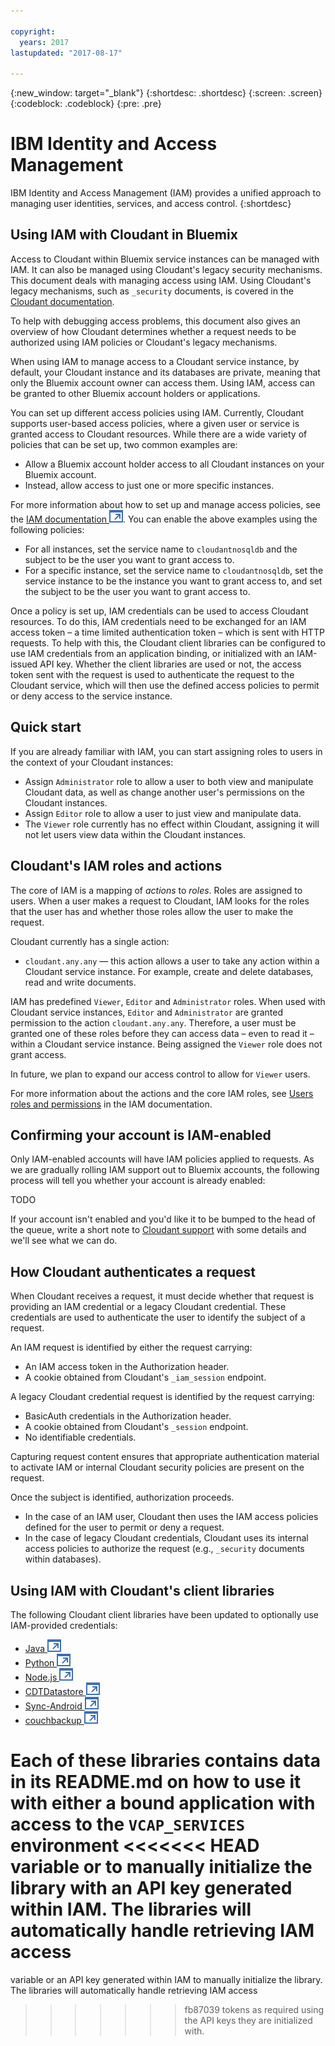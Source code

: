 ```yaml
---

copyright:
  years: 2017
lastupdated: "2017-08-17"

---
```


{:new_window: target="_blank"}
{:shortdesc: .shortdesc}
{:screen: .screen}
{:codeblock: .codeblock}
{:pre: .pre}

<!-- Acrolinx: 2017-MM-DD -->

# IBM Identity and Access Management

IBM Identity and Access Management (IAM) provides a unified approach to managing
user identities,
services,
and access control.
{:shortdesc}


## Using IAM with Cloudant in Bluemix

Access to Cloudant within Bluemix service instances can be managed with IAM. It can also be managed using Cloudant's legacy security mechanisms. 
This document deals with managing access using IAM. Using Cloudant's legacy mechanisms, such as `_security` documents, is covered in the
[Cloudant documentation](../api/authorization.html).

To help with debugging access problems, this document also gives an overview of how Cloudant determines whether a request needs to be authorized 
using IAM policies or Cloudant's legacy mechanisms.

When using IAM to manage access to a Cloudant service instance, by default, your Cloudant instance and its databases are private, 
meaning that only the Bluemix account owner can access them. Using IAM, access can be granted to other Bluemix account holders or 
applications.

You can set up different access policies using IAM. Currently, Cloudant supports user-based access policies, where a given user or
service is granted access to Cloudant resources. While there are a wide variety of policies that can be set up, two common 
examples are:

- Allow a Bluemix account holder access to all Cloudant instances on your Bluemix account.
- Instead, allow access to just one or more specific instances.

For more information about how to set up and manage access policies, see the 
[IAM documentation ![External link icon](../images/launch-glyph.svg "External link icon")](https://console.bluemix.net/docs/iam/iamusermanage.html#iamusermanage). 
You can enable the above examples using the following policies:

- For all instances, set the service name to `cloudantnosqldb` and the subject to be the user you want to grant access to.
- For a specific instance, set the service name to `cloudantnosqldb`, set the service instance to be the instance you want to 
grant access to, and set the subject to be the user you want to grant access to.

Once a policy is set up, IAM credentials can be used to access Cloudant resources. To do this, IAM credentials need to be exchanged 
for an IAM access token – a time limited authentication 
token – which is sent with HTTP requests. To help with this, the Cloudant client libraries can be configured to use IAM credentials from 
an application binding, or initialized with an IAM-issued API key. Whether the client 
libraries are used or not, the access token sent with the request is used to authenticate the request to the Cloudant service, which 
will then use the defined access policies to permit or deny access to the service instance.

## Quick start  

If you are already familiar with IAM, you can start assigning roles to users in the context of your Cloudant instances:

- Assign `Administrator` role to allow a user to both view and manipulate Cloudant data, as well as change another user's permissions on the Cloudant instances.
- Assign `Editor` role to allow a user to just view and manipulate data.
- The `Viewer` role currently has no effect within Cloudant, assigning it will not let users view data within the Cloudant instances.

## Cloudant's IAM roles and actions

The core of IAM is a mapping of *actions* to *roles*. Roles are assigned to users. When a user makes a request to Cloudant, IAM looks 
for the roles that the user has and whether those roles allow the user to make the request.

Cloudant currently has a single action:

- `cloudant.any.any` — this action allows a user to take any action within a Cloudant service instance. For example, create and delete databases, read and write documents.

IAM has predefined `Viewer`, `Editor` and `Administrator` roles. When used with Cloudant service instances, `Editor` and `Administrator`
are granted permission to the action `cloudant.any.any`. Therefore, a user must be granted one of these roles before they can access data – 
even to read it – within a Cloudant service instance. Being assigned the `Viewer` role does not grant access.

In future, we plan to expand our access control to allow for `Viewer` users.

For more information about the actions and the core IAM roles, see [Users roles and permissions](https://console.bluemix.net/docs/iam/users_roles.html#userroles) in the IAM documentation.

## Confirming your account is IAM-enabled

Only IAM-enabled accounts will have IAM policies applied to requests. As we are gradually rolling IAM support out to Bluemix accounts, the 
following process will tell 
you whether your account is already enabled:

TODO

If your account isn't enabled and you'd like it to be bumped to the head of the queue, write a short note to [Cloudant support](support@cloudant.com) with some 
details and we'll see what we can do.

## How Cloudant authenticates a request

When Cloudant receives a request, it must decide whether that request is providing an IAM credential or a legacy Cloudant credential. These 
credentials are used 
to authenticate the user to identify the subject of a request.

An IAM request is identified by either the request carrying:

- An IAM access token in the Authorization header.
- A cookie obtained from Cloudant's `_iam_session` endpoint.

A legacy Cloudant credential request is identified by the request carrying:

- BasicAuth credentials in the Authorization header.
- A cookie obtained from Cloudant's `_session` endpoint.
- No identifiable credentials.

Capturing request content ensures that appropriate authentication material to activate IAM or internal Cloudant security 
policies are present on the request.

Once the subject is identified, authorization proceeds.

- In the case of an IAM user, Cloudant then uses the IAM access policies defined for the user to permit or deny a request.
- In the case of legacy Cloudant credentials, Cloudant uses its internal access policies to authorize the request (e.g., `_security` documents within databases).

## Using IAM with Cloudant's client libraries

The following Cloudant client libraries have been updated to optionally use IAM-provided credentials:

- [Java ![External link icon](../images/launch-glyph.svg "External link icon")](https://github.com/cloudant/java-cloudant/)
- [Python ![External link icon](../images/launch-glyph.svg "External link icon")](https://github.com/cloudant/python-cloudant/)
- [Node.js ![External link icon](../images/launch-glyph.svg "External link icon")](https://github.com/cloudant/nodejs-cloudant/)
- [CDTDatastore ![External link icon](../images/launch-glyph.svg "External link icon")](https://github.com/cloudant/CDTDatastore/)
- [Sync-Android ![External link icon](../images/launch-glyph.svg "External link icon")](https://github.com/cloudant/sync-android/)
- [couchbackup ![External link icon](../images/launch-glyph.svg "External link icon")](https://github.com/cloudant/couchbackup/)

Each of these libraries contains data in its README.md on how to use it with either a bound application with access to the `VCAP_SERVICES` environment 
<<<<<<< HEAD
variable or to manually initialize the library with an API key generated within IAM. The libraries will automatically handle retrieving IAM access 
=======
variable or an API key generated within IAM to manually initialize the library. The libraries will automatically handle retrieving IAM access 
>>>>>>> fb87039
tokens as required using the API keys they are initialized with.
